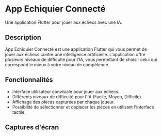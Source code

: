 # App Echiquier Connecté

Une application Flutter pour jouer aux échecs avec une IA.

## Description

App Echiquier Connecté est une application Flutter qui vous permet de jouer aux échecs contre une intelligence artificielle. L'application offre plusieurs niveaux de difficulté pour l'IA, vous permettant de choisir celui qui correspond le mieux à votre niveau de compétence.

## Fonctionnalités

- Interface utilisateur conviviale pour jouer aux échecs.
- Différents niveaux de difficulté pour l'IA (Facile, Moyen, Difficile).
- Affichage des pièces capturées par chaque joueur.
- Possibilité de sélectionner et déplacer les pièces en utilisant l'interface tactile.

## Captures d'écran


